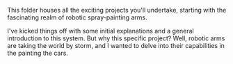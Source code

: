 This folder houses all the exciting projects you'll undertake, starting with the fascinating realm of robotic spray-painting arms.

I've kicked things off with some initial explanations and a general introduction to this system. But why this specific project? Well, robotic arms are taking the world by storm, and I wanted to delve into their capabilities in the painting the cars.
